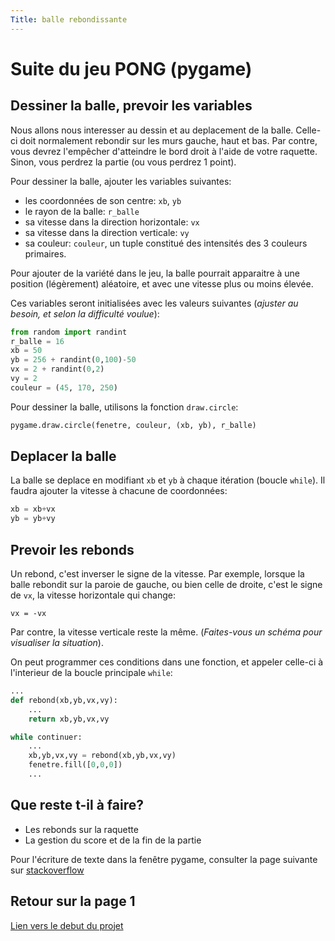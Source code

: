 ```yaml
---
Title: balle rebondissante
---
```


# Suite du jeu PONG (pygame)
## Dessiner la balle, prevoir les variables
Nous allons nous interesser au dessin et au deplacement de la balle. Celle-ci doit normalement rebondir sur les murs gauche, haut et bas. Par contre, vous devrez l'empêcher d'atteindre le bord droit à l'aide de votre raquette. Sinon, vous perdrez la partie (ou vous perdrez 1 point).

Pour dessiner la balle, ajouter les variables suivantes:

* les coordonnées de son centre: `xb`, `yb`
* le rayon de la balle: `r_balle`
* sa vitesse dans la direction horizontale: `vx`
* sa vitesse dans la direction verticale: `vy`
* sa couleur: `couleur`, un tuple constitué des intensités des 3 couleurs primaires.

Pour ajouter de la variété dans le jeu, la balle pourrait apparaitre à une position (légèrement) aléatoire, et avec une vitesse plus ou moins élevée.

Ces variables seront initialisées avec les valeurs suivantes (*ajuster au besoin, et selon la difficulté voulue*):

```python
from random import randint
r_balle = 16
xb = 50
yb = 256 + randint(0,100)-50
vx = 2 + randint(0,2)
vy = 2
couleur = (45, 170, 250)
```

Pour dessiner la balle, utilisons la fonction `draw.circle`:

```python
pygame.draw.circle(fenetre, couleur, (xb, yb), r_balle)
```

<!--
Cette ligne est à placer avant le rafraichissement de la page: `pygame.display.update()`

A ce niveau, votre programme devrait ressembler à ceci:

```python
import pygame
from pygame.locals import *
from random import randint

pygame.init()
pygame.key.set_repeat(1,20)
fenetre = pygame.display.set_mode((512,512))
fenetre.fill([0, 0, 0])

r1_y = 232
largeur = 16
hauteur = 128
r_balle = 16
xb = 50
yb = 256 + randint(0,100)-50
vx = 2 + randint(0,2)
vy = 2
couleur = (45, 170, 250)

continuer = True


while continuer :
    for event in pygame.event.get():
        if event.type == QUIT:
            continuer = False
        if event.type == KEYDOWN:
            if event.key == K_UP:
                r1_y = r1_y - 8
            else: 
                r1_y += 8
    
    fenetre.fill([0,0,0])
    pygame.draw.rect(fenetre,(255,255,255),(450,r1_y,largeur,hauteur))
    pygame.draw.circle(fenetre, couleur, (xb, yb), r_balle)
    pygame.display.update()
    pygame.time.wait(10)

pygame.quit()

```
-->


## Deplacer la balle
La balle se deplace en modifiant `xb` et `yb` à chaque itération (boucle `while`). Il faudra ajouter la vitesse à chacune de coordonnées:


```python
xb = xb+vx
yb = yb+vy
```

## Prevoir les rebonds
Un rebond, c'est inverser le signe de la vitesse.
Par exemple, lorsque la balle rebondit sur la paroie de gauche, ou bien celle de droite, c'est le signe de `vx`, la vitesse horizontale qui change:

`vx = -vx`

Par contre, la vitesse verticale reste la même. (*Faites-vous un schéma pour visualiser la situation*).

On peut programmer ces conditions dans une fonction, et appeler celle-ci à l'interieur de la boucle principale `while`:

```python
...
def rebond(xb,yb,vx,vy):
	...
	return xb,yb,vx,vy

while continuer:
	...
	xb,yb,vx,vy = rebond(xb,yb,vx,vy)
	fenetre.fill([0,0,0])
	...

```

<!--
# Programme final

```python
import pygame
from pygame.locals import *
from random import randint

pygame.init()
pygame.key.set_repeat(1,20)
fenetre = pygame.display.set_mode((512,512))
fenetre.fill([0, 0, 0])

r1_y = 232
largeur = 16
hauteur = 128
r_balle = 16
xb = 50
yb = 256 + randint(0,100)-50
vx = 2 + randint(0,2)
vy = 2
couleur = (45, 170, 250)

continuer = True

def rebond(xb,yb,vx,vy):
	...
    return xb,yb,vx,vy

while continuer :
    for event in pygame.event.get():
        if event.type == QUIT:
            continuer = False
        if event.type == KEYDOWN:
            if event.key == K_UP:
                r1_y = r1_y - 8
            else: 
                r1_y += 8
    
    xb,yb,vx,vy = rebond(xb,yb,vx,vy)
    
    fenetre.fill([0,0,0])
    pygame.draw.rect(fenetre,(255,255,255),(450,r1_y,largeur,hauteur))
    pygame.draw.circle(fenetre, couleur, (xb, yb), r_balle)
    pygame.display.update()
    pygame.time.wait(10)

pygame.quit()

```
-->

## Que reste t-il à faire?
* Les rebonds sur la raquette
* La gestion du score et de la fin de la partie

Pour l'écriture de texte dans la fenêtre pygame, consulter la page suivante sur [stackoverflow](https://stackoverflow.com/questions/20842801/how-to-display-text-in-pygame)

## Retour sur la page 1
[Lien vers le debut du projet](../pygame_pong) 
